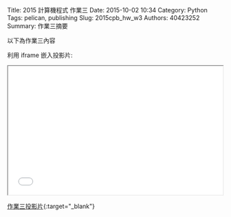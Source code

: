 Title: 2015 計算機程式 作業三
Date: 2015-10-02 10:34
Category: Python
Tags: pelican, publishing
Slug: 2015cpb_hw_w3
Authors: 40423252
Summary: 作業三摘要

以下為作業三內容

利用 iframe 嵌入投影片:

<iframe src="40423252_cp_w3_p.html" width="500" height="300"></iframe>

[作業三投影片](40423252_cp_w3_p.html){:target="_blank"}
